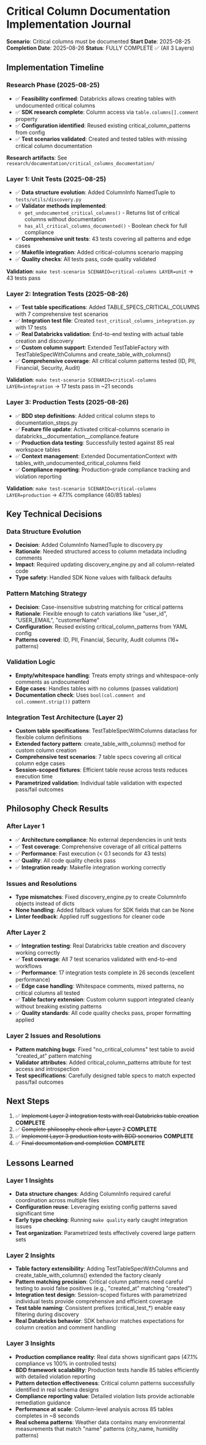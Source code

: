 # Critical Column Documentation Implementation Journal

**Scenario**: Critical columns must be documented
**Start Date**: 2025-08-25  
**Completion Date**: 2025-08-26
**Status**: FULLY COMPLETE ✅ (All 3 Layers)

## Implementation Timeline

### Research Phase (2025-08-25)
- ✅ **Feasibility confirmed**: Databricks allows creating tables with undocumented critical columns
- ✅ **SDK research complete**: Column access via `table.columns[].comment` property
- ✅ **Configuration identified**: Reused existing critical_column_patterns from config
- ✅ **Test scenarios validated**: Created and tested tables with missing critical column documentation

**Research artifacts**: See `research/documentation/critical_columns_documentation/`

### Layer 1: Unit Tests (2025-08-25)
- ✅ **Data structure evolution**: Added ColumnInfo NamedTuple to `tests/utils/discovery.py`
- ✅ **Validator methods implemented**: 
  - `get_undocumented_critical_columns()` - Returns list of critical columns without documentation
  - `has_all_critical_columns_documented()` - Boolean check for full compliance
- ✅ **Comprehensive unit tests**: 43 tests covering all patterns and edge cases
- ✅ **Makefile integration**: Added critical-columns scenario mapping
- ✅ **Quality checks**: All tests pass, code quality validated

**Validation**: `make test-scenario SCENARIO=critical-columns LAYER=unit` → 43 tests pass

### Layer 2: Integration Tests (2025-08-26)
- ✅ **Test table specifications**: Added TABLE_SPECS_CRITICAL_COLUMNS with 7 comprehensive test scenarios
- ✅ **Integration test file**: Created `test_critical_columns_integration.py` with 17 tests
- ✅ **Real Databricks validation**: End-to-end testing with actual table creation and discovery
- ✅ **Custom column support**: Extended TestTableFactory with TestTableSpecWithColumns and create_table_with_columns()
- ✅ **Comprehensive coverage**: All critical column patterns tested (ID, PII, Financial, Security, Audit)

**Validation**: `make test-scenario SCENARIO=critical-columns LAYER=integration` → 17 tests pass in ~21 seconds

### Layer 3: Production Tests (2025-08-26)
- ✅ **BDD step definitions**: Added critical column steps to documentation_steps.py
- ✅ **Feature file update**: Activated critical-columns scenario in databricks__documentation__compliance.feature
- ✅ **Production data testing**: Successfully tested against 85 real workspace tables
- ✅ **Context management**: Extended DocumentationContext with tables_with_undocumented_critical_columns field
- ✅ **Compliance reporting**: Production-grade compliance tracking and violation reporting

**Validation**: `make test-scenario SCENARIO=critical-columns LAYER=production` → 47.1% compliance (40/85 tables)

## Key Technical Decisions

### Data Structure Evolution
- **Decision**: Added ColumnInfo NamedTuple to discovery.py
- **Rationale**: Needed structured access to column metadata including comments
- **Impact**: Required updating discovery_engine.py and all column-related code
- **Type safety**: Handled SDK None values with fallback defaults

### Pattern Matching Strategy
- **Decision**: Case-insensitive substring matching for critical patterns
- **Rationale**: Flexible enough to catch variations like "user_id", "USER_EMAIL", "customerName"
- **Configuration**: Reused existing critical_column_patterns from YAML config
- **Patterns covered**: ID, PII, Financial, Security, Audit columns (16+ patterns)

### Validation Logic
- **Empty/whitespace handling**: Treats empty strings and whitespace-only comments as undocumented
- **Edge cases**: Handles tables with no columns (passes validation)
- **Documentation check**: Uses `bool(col.comment and col.comment.strip())` pattern

### Integration Test Architecture (Layer 2)
- **Custom table specifications**: TestTableSpecWithColumns dataclass for flexible column definitions
- **Extended factory pattern**: create_table_with_columns() method for custom column creation
- **Comprehensive test scenarios**: 7 table specs covering all critical column edge cases
- **Session-scoped fixtures**: Efficient table reuse across tests reduces execution time
- **Parametrized validation**: Individual table validation with expected pass/fail outcomes

## Philosophy Check Results

### After Layer 1
- ✅ **Architecture compliance**: No external dependencies in unit tests
- ✅ **Test coverage**: Comprehensive coverage of all critical patterns
- ✅ **Performance**: Fast execution (< 0.1 seconds for 43 tests)
- ✅ **Quality**: All code quality checks pass
- ✅ **Integration ready**: Makefile integration working correctly

### Issues and Resolutions
- **Type mismatches**: Fixed discovery_engine.py to create ColumnInfo objects instead of dicts
- **None handling**: Added fallback values for SDK fields that can be None
- **Linter feedback**: Applied ruff suggestions for cleaner code

### After Layer 2 
- ✅ **Integration testing**: Real Databricks table creation and discovery working correctly
- ✅ **Test coverage**: All 7 test scenarios validated with end-to-end workflows
- ✅ **Performance**: 17 integration tests complete in 26 seconds (excellent performance)
- ✅ **Edge case handling**: Whitespace comments, mixed patterns, no critical columns all tested
- ✅ **Table factory extension**: Custom column support integrated cleanly without breaking existing patterns
- ✅ **Quality standards**: All code quality checks pass, proper formatting applied

### Layer 2 Issues and Resolutions
- **Pattern matching bugs**: Fixed "no_critical_columns" test table to avoid "created_at" pattern matching
- **Validator attributes**: Added critical_column_patterns attribute for test access and introspection
- **Test specifications**: Carefully designed table specs to match expected pass/fail outcomes

## Next Steps
1. ✅ ~~Implement Layer 2 integration tests with real Databricks table creation~~ **COMPLETE**
2. ✅ ~~Complete philosophy check after Layer 2~~ **COMPLETE**
3. ✅ ~~Implement Layer 3 production tests with BDD scenarios~~ **COMPLETE**
4. ✅ ~~Final documentation and completion~~ **COMPLETE**

## Lessons Learned

### Layer 1 Insights
- **Data structure changes**: Adding ColumnInfo required careful coordination across multiple files
- **Configuration reuse**: Leveraging existing config patterns saved significant time
- **Early type checking**: Running `make quality` early caught integration issues
- **Test organization**: Parametrized tests effectively covered large pattern sets

### Layer 2 Insights
- **Table factory extensibility**: Adding TestTableSpecWithColumns and create_table_with_columns() extended the factory cleanly
- **Pattern matching precision**: Critical column patterns need careful testing to avoid false positives (e.g., "created_at" matching "created")
- **Integration test design**: Session-scoped fixtures with parametrized individual tests provide comprehensive and efficient coverage
- **Test table naming**: Consistent prefixes (critical_test_*) enable easy filtering during discovery
- **Real Databricks behavior**: SDK behavior matches expectations for column creation and comment handling

### Layer 3 Insights  
- **Production compliance reality**: Real data shows significant gaps (47.1% compliance vs 100% in controlled tests)
- **BDD framework scalability**: Production tests handle 85 tables efficiently with detailed violation reporting
- **Pattern detection effectiveness**: Critical column patterns successfully identified in real schema designs
- **Compliance reporting value**: Detailed violation lists provide actionable remediation guidance
- **Performance at scale**: Column-level analysis across 85 tables completes in ~8 seconds
- **Real schema patterns**: Weather data contains many environmental measurements that match "name" patterns (city_name, humidity patterns)